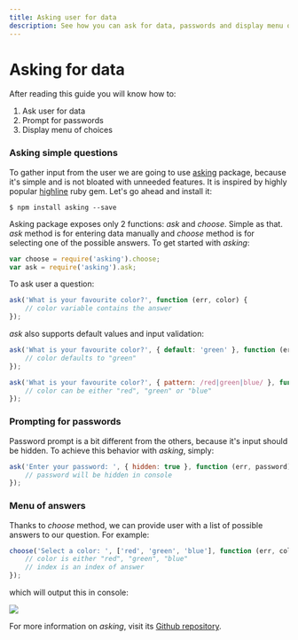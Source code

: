 ```yaml
---
title: Asking user for data
description: See how you can ask for data, passwords and display menu of choices.
---
```


# Asking for data

After reading this guide you will know how to:

1. Ask user for data
2. Prompt for passwords
3. Display menu of choices


### Asking simple questions

To gather input from the user we are going to use [asking](https://github.com/vdemedes/asking) package, because it's simple and is not bloated with unneeded features. It is inspired by highly popular [highline](https://github.com/JEG2/highline) ruby gem. Let's go ahead and install it:

```
$ npm install asking --save
```

Asking package exposes only 2 functions: *ask* and *choose*. Simple as that. *ask* method is for entering data manually and *choose* method is for selecting one of the possible answers. To get started with *asking*:

```javascript
var choose = require('asking').choose;
var ask = require('asking').ask;
```

To ask user a question:

```javascript
ask('What is your favourite color?', function (err, color) {
	// color variable contains the answer
});
```

*ask* also supports default values and input validation:

```javascript
ask('What is your favourite color?', { default: 'green' }, function (err, color) {
	// color defaults to "green"
});

ask('What is your favourite color?', { pattern: /red|green|blue/ }, function (err, color) {
	// color can be either "red", "green" or "blue"
});
```

### Prompting for passwords

Password prompt is a bit different from the others, because it's input should be hidden. To achieve this behavior with *asking*, simply:

```javascript
ask('Enter your password: ', { hidden: true }, function (err, password) {
	// password will be hidden in console
});
```

### Menu of answers

Thanks to *choose* method, we can provide user with a list of possible answers to our question. For example:

```javascript
choose('Select a color: ', ['red', 'green', 'blue'], function (err, color, index) {
	// color is either "red", "green", "blue"
	// index is an index of answer
});
```

which will output this in console:

![](http://cl.ly/image/2r3A0C0r3b2r/embed)

For more information on *asking*, visit its [Github repository](https://github.com/vdemedes/asking).